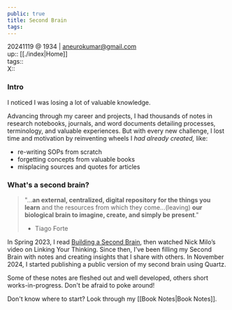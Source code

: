 ```yaml
---
public: true
title: Second Brain
tags: 
---
```

20241119 @ 1934 | aneurokumar@gmail.com  
up:: [[./index|Home]]  
tags::   
X::   

### Intro
I noticed I was losing a lot of valuable knowledge.

Advancing through my career and projects, I had thousands of notes in research notebooks, journals, and word documents detailing processes, terminology, and valuable experiences. But with every new challenge, I lost time and motivation by reinventing wheels I _had already created,_ like:
* re-writing SOPs from scratch
* forgetting concepts from valuable books
* misplacing sources and quotes for articles

### What's a second brain?
>"...**an external, centralized, digital repository for the things you learn** and the resources from which they come...(leaving) **our biological brain to imagine, create, and simply be present**."
> - Tiago Forte

In Spring 2023, I read [Building a Second Brain](https://fortelabs.com/blog/basboverview/), then watched Nick Milo’s video on Linking Your Thinking. Since then, I’ve been filling my Second Brain with notes and creating insights that I share with others. In November 2024, I started publishing a public version of my second brain using Quartz. 

Some of these notes are fleshed out and well developed, others short works-in-progress. Don't be afraid to poke around!

Don't know where to start? Look through my [[Book Notes|Book Notes]].
